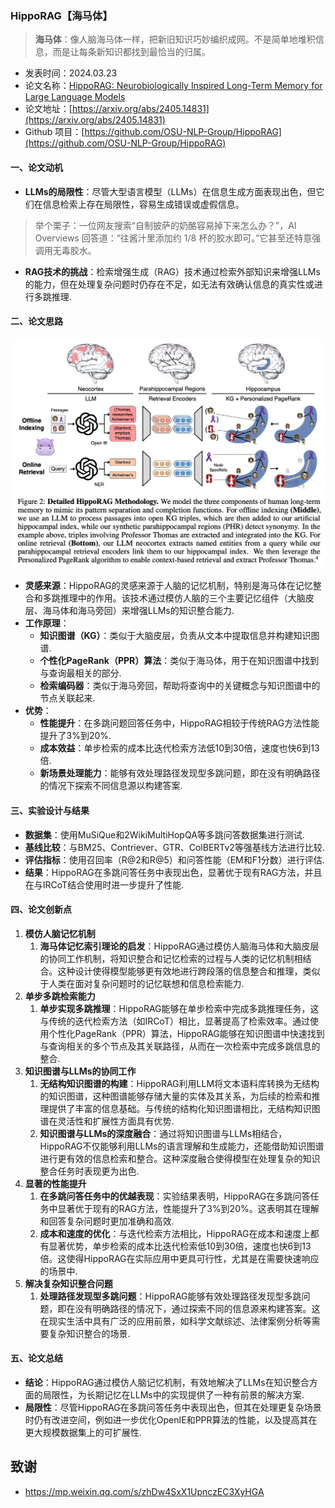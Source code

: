 ### HippoRAG【海马体】
> **海马体**：像人脑海马体一样，把新旧知识巧妙编织成网。不是简单地堆积信息，而是让每条新知识都找到最恰当的归属。
>

* 发表时间：2024.03.23
* 论文名称：[HippoRAG: Neurobiologically Inspired Long-Term Memory for Large Language Models](https://arxiv.org/abs/2405.14831)
* 论文地址：[https://arxiv.org/abs/2405.14831](https://arxiv.org/abs/2405.14831)
* Github 项目：[https://github.com/OSU-NLP-Group/HippoRAG](https://github.com/OSU-NLP-Group/HippoRAG)

#### 一、论文动机

- **LLMs的局限性**：尽管大型语言模型（LLMs）在信息生成方面表现出色，但它们在信息检索上存在局限性，容易生成错误或虚假信息。

> 举个栗子：一位网友搜索“自制披萨的奶酪容易掉下来怎么办？”，AI Overviews 回答道：“往酱汁里添加约 1/8 杯的胶水即可。”它甚至还特意强调用无毒胶水。

- **RAG技术的挑战**：检索增强生成（RAG）技术通过检索外部知识来增强LLMs的能力，但在处理复杂问题时仍存在不足，如无法有效确认信息的真实性或进行多跳推理.

#### 二、论文思路

![](20240323_HippoRAG/img/v2-f8ceb7bf99dd889197767b9b94d9ff09_1440w.png)

- **灵感来源**：HippoRAG的灵感来源于人脑的记忆机制，特别是海马体在记忆整合和多跳推理中的作用。该技术通过模仿人脑的三个主要记忆组件（大脑皮层、海马体和海马旁回）来增强LLMs的知识整合能力.
- **工作原理**：
  - **知识图谱（KG）**：类似于大脑皮层，负责从文本中提取信息并构建知识图谱.
  - **个性化PageRank（PPR）算法**：类似于海马体，用于在知识图谱中找到与查询最相关的部分.
  - **检索编码器**：类似于海马旁回，帮助将查询中的关键概念与知识图谱中的节点关联起来.
- **优势**：
  - **性能提升**：在多跳问题回答任务中，HippoRAG相较于传统RAG方法性能提升了3%到20%.
  - **成本效益**：单步检索的成本比迭代检索方法低10到30倍，速度也快6到13倍.
  - **新场景处理能力**：能够有效处理路径发现型多跳问题，即在没有明确路径的情况下探索不同信息源以构建答案.

#### 三、实验设计与结果

- **数据集**：使用MuSiQue和2WikiMultiHopQA等多跳问答数据集进行测试.
- **基线比较**：与BM25、Contriever、GTR、ColBERTv2等强基线方法进行比较.
- **评估指标**：使用召回率（R@2和R@5）和问答性能（EM和F1分数）进行评估.
- **结果**：HippoRAG在多跳问答任务中表现出色，显著优于现有RAG方法，并且在与IRCoT结合使用时进一步提升了性能.

#### 四、论文创新点

1. **模仿人脑记忆机制**
   1. **海马体记忆索引理论的启发**：HippoRAG通过模仿人脑海马体和大脑皮层的协同工作机制，将知识整合和记忆检索的过程与人类的记忆机制相结合。这种设计使得模型能够更有效地进行跨段落的信息整合和推理，类似于人类在面对复杂问题时的记忆联想和信息检索能力.
2. **单步多跳检索能力**
   1. **单步实现多跳推理**：HippoRAG能够在单步检索中完成多跳推理任务，这与传统的迭代检索方法（如IRCoT）相比，显著提高了检索效率。通过使用个性化PageRank（PPR）算法，HippoRAG能够在知识图谱中快速找到与查询相关的多个节点及其关联路径，从而在一次检索中完成多跳信息的整合.
3. **知识图谱与LLMs的协同工作**
   1. **无结构知识图谱的构建**：HippoRAG利用LLM将文本语料库转换为无结构的知识图谱，这种图谱能够存储大量的实体及其关系，为后续的检索和推理提供了丰富的信息基础。与传统的结构化知识图谱相比，无结构知识图谱在灵活性和扩展性方面具有优势.
   2. **知识图谱与LLMs的深度融合**：通过将知识图谱与LLMs相结合，HippoRAG不仅能够利用LLMs的语言理解和生成能力，还能借助知识图谱进行更有效的信息检索和整合。这种深度融合使得模型在处理复杂的知识整合任务时表现更为出色.
4. **显著的性能提升**
   1. **在多跳问答任务中的优越表现**：实验结果表明，HippoRAG在多跳问答任务中显著优于现有的RAG方法，性能提升了3%到20%。这表明其在理解和回答复杂问题时更加准确和高效.
   2. **成本和速度的优化**：与迭代检索方法相比，HippoRAG在成本和速度上都有显著优势，单步检索的成本比迭代检索低10到30倍，速度也快6到13倍。这使得HippoRAG在实际应用中更具可行性，尤其是在需要快速响应的场景中.
5. **解决复杂知识整合问题**
   1. **处理路径发现型多跳问题**：HippoRAG能够有效处理路径发现型多跳问题，即在没有明确路径的情况下，通过探索不同的信息源来构建答案。这在现实生活中具有广泛的应用前景，如科学文献综述、法律案例分析等需要复杂知识整合的场景.

#### 五、论文总结

- **结论**：HippoRAG通过模仿人脑记忆机制，有效地解决了LLMs在知识整合方面的局限性，为长期记忆在LLMs中的实现提供了一种有前景的解决方案.
- **局限性**：尽管HippoRAG在多跳问答任务中表现出色，但其在处理更复杂场景时仍有改进空间，例如进一步优化OpenIE和PPR算法的性能，以及提高其在更大规模数据集上的可扩展性.

## 致谢

- https://mp.weixin.qq.com/s/zhDw4SxX1UpnczEC3XyHGA



